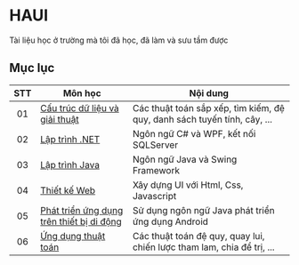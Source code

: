 # HAUI
Tài liệu học ở trường mà tôi đã học, đã làm và sưu tầm được

## Mục lục

|  STT |   Môn học   |   Nội dung    |
|:----:|-------------|---------------|
|  01  | [Cấu trúc dữ liệu và giải thuật](https://github.com/CK1412/HAUI/tree/main/CTDL%20%26%20GT/) | Các thuật toán sắp xếp, tìm kiếm, đệ quy, danh sách tuyến tính, cây, ... |
|  02  | [Lập trình .NET](https://github.com/CK1412/HAUI/tree/main/Lap_trinh_.NET/) | Ngôn ngữ C# và WPF, kết nối SQLServer |
|  03  | [Lập trình Java](https://github.com/CK1412/HAUI/tree/main/Lap_trinh_Java/) | Ngôn ngữ Java và Swing Framework |
|  04  | [Thiết kế Web](https://github.com/CK1412/HAUI/tree/main/Thiet_ke_Web/) | Xây dựng UI với Html, Css, Javascript |
|  05  | [Phát triển ứng dụng trên thiết bị di động](https://github.com/CK1412/HAUI/tree/main/Phat_trien_ung_dung_tren_thiet_bi_di_dong/) | Sử dụng ngôn ngữ Java phát triển ứng dụng Android |
|  06  | [Ứng dụng thuật toán](https://github.com/CK1412/HAUI/tree/main/Ung_dung_thuat_toan/) | Các thuật toán đệ quy, quay lui, chiến lược tham lam, chia để trị, ... |
